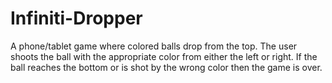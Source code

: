 # Infiniti-Dropper
A phone/tablet game where colored balls drop from the top.  The user shoots the ball with the appropriate color from either the left or right.  If the ball reaches the bottom or is shot by the wrong color then the game is over.
